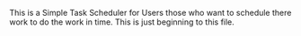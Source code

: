 This is a Simple Task Scheduler for Users those who want to schedule there work to do the work in time.
This is just beginning to this file.
